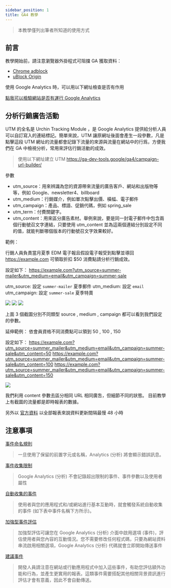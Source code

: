 ```yaml
---
sidebar_position: 1
title: GA4 教學
---
```


> 本教學僅列出筆者所知道的使用方式

## 前言

教學開始前，請注意瀏覽器外掛程式可阻擋 GA 獲取資料：

- [Chrome adblock](https://chrome.google.com/webstore/detail/adblock-%E2%80%94-best-ad-blocker/gighmmpiobklfepjocnamgkkbiglidom)
- [uBlock Origin](https://chrome.google.com/webstore/detail/ublock-origin/cjpalhdlnbpafiamejdnhcphjbkeiagm?hl=zh-TW)

使用 Google Analytics 時，可以用以下網址檢查是否有作用

[點我可以檢驗網站是否有運行 Google Analytics ](https://tagassistant.google.com/)

## 分析行銷廣告活動

UTM 的全名是 Urchin Tracking Module ，是 Google Analytics 提供給分析人員可以自訂寫入的連結標記。簡單來說，UTM 讓原網址後面會產生一段參數，凡是點擊這段 UTM 網址的流量都會記錄下流量的來源與流量在網站中的行爲，方便我們在 GA 中檢視分析，常用來評估行銷活動的成效。

> 使用以下網址建立 UTM
> https://ga-dev-tools.google/ga4/campaign-url-builder/

參數

- utm_source：用來辨識為您的資源帶來流量的廣告客戶、網站和出版物等等，例如 Google、newsletter4、billboard
- utm_medium：行銷媒介，例如單次點擊出價、橫幅、電子郵件
- utm_campaign：產品、標語、促銷代碼，例如 spring_sale
- utm_term：付費關鍵字。
- utm_content：用來區分廣告素材。舉例來說，要是同一封電子郵件中包含兩個行動號召文字連結，只要使用 utm_content 並為這兩個連結分別設定不同的值，就能判斷哪個版本的行動號召文字效果較好。

範例：

行銷人員負責當月夏季 EDM 電子報且假設電子報受到點擊並導回 https://example.com 可領取折扣 $50 消費點請分析行銷成效。

設定如下：
https://example.com?utm_source=summer-mailer&utm_medium=email&utm_campaign=summer-sale

utm_source: 設定 `summer-mailer` 夏季郵件
utm_medium: 設定 `email`
utm_campaign: 設定 `summer-sale` 夏季特賣

![](https://i.imgur.com/7sexVge.png)
![](https://i.imgur.com/8W60f5X.png)
![](https://i.imgur.com/hr7GWiO.png)

上面 3 個截圖分別不同類型 source , medium , campaign
都可以看到我們設定的參數。

延伸範例：
依會員資格不同消費點可以領到 50 , 100 , 150

設定如下：
https://example.com?utm_source=summer_mailer&utm_medium=email&utm_campaign=summer-sale&utm_content=50
https://example.com?utm_source=summer_mailer&utm_medium=email&utm_campaign=summer-sale&utm_content=100
https://example.com?utm_source=summer_mailer&utm_medium=email&utm_campaign=summer-sale&utm_content=150

![](https://i.imgur.com/dDsplh8.png)

我們利用 content 參數去區分相同 URL 相同廣吿，但細節不同的狀態。
目前教學上有截圖的流量都是即時報表的數據。

另外以 [官方資料](https://support.google.com/analytics/answer/7084038?hl=zh-Hant#zippy=%2C%E6%9C%AC%E6%96%87%E5%85%A7%E5%AE%B9) 以全部報表來說資料更新間隔最慢 48 小時

## 注意事項

[事件命名規則](https://support.google.com/analytics/answer/13316687?hl=zh-Hant&ref_topic=13367860&sjid=13904462657011106471-AP)

> 一旦使用了保留的前置字元或名稱，Analytics (分析) 將會顯示錯誤訊息。

[事件收集限制](https://support.google.com/analytics/answer/9267744?hl=zh-Hant&ref_topic=13367860&sjid=13904462657011106471-AP)

> Google Analytics (分析) 不會記錄超出限制的事件、事件參數以及使用者屬性

[自動收集的事件](https://support.google.com/analytics/answer/9234069?hl=zh-Hant&ref_topic=13367566&sjid=13904462657011106471-AP)

> 使用者與您的應用程式和/或網站進行基本互動時，就會觸發系統自動收集的事件 (如下表中事件名稱下方所示)。

[加強型事件評估](https://support.google.com/analytics/answer/9216061?hl=zh-Hant&ref_topic=13367566&sjid=13904462657011106471-AP)

> 加強型評估可讓您在 Google Analytics (分析) 介面中啟用選項 (事件)，評估使用者與您內容的互動情況。您不需要修改任何程式碼，只要為網站資料串流啟用相關選項，Google Analytics (分析) 代碼就會立即開始傳送事件

[建議事件](https://support.google.com/analytics/answer/9267735?hl=zh-Hant&ref_topic=13367566&sjid=13904462657011106471-AP)

> 開發人員請注意在網站或行動應用程式中加入這些事件，有助您評估額外功能和行為，並產生更實用的報表。這類事件需要搭配其他相關背景資訊進行評估才會有意義，因此不會自動傳送。
